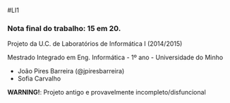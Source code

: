 #LI1
### Nota final do trabalho: 15 em 20.

Projeto da U.C. de Laboratórios de Informática I (2014/2015)

Mestrado Integrado em Eng. Informática - 1º ano - Universidade do Minho

* João Pires Barreira (@jpiresbarreira)
* Sofia Carvalho

__WARNING!__: Projeto antigo e provavelmente incompleto/disfuncional
